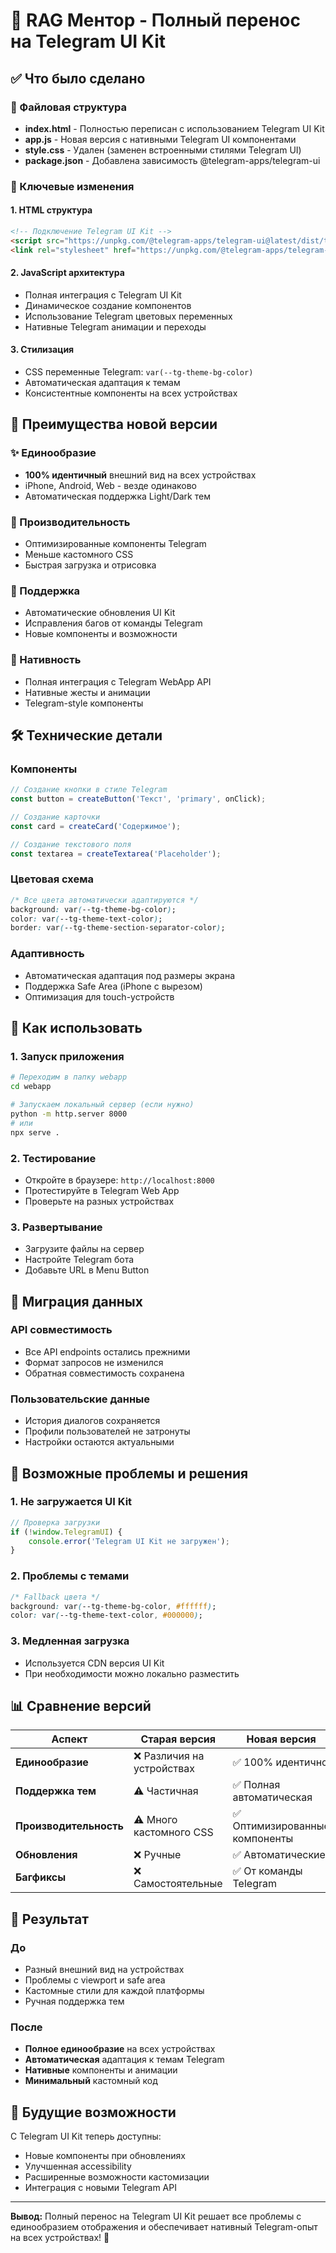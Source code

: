 # 🚀 RAG Ментор - Полный перенос на Telegram UI Kit

## ✅ Что было сделано

### 📁 Файловая структура
- **index.html** - Полностью переписан с использованием Telegram UI Kit
- **app.js** - Новая версия с нативными Telegram UI компонентами  
- **style.css** - Удален (заменен встроенными стилями Telegram UI)
- **package.json** - Добавлена зависимость @telegram-apps/telegram-ui

### 🎨 Ключевые изменения

#### 1. **HTML структура**
```html
<!-- Подключение Telegram UI Kit -->
<script src="https://unpkg.com/@telegram-apps/telegram-ui@latest/dist/telegram-ui.umd.js"></script>
<link rel="stylesheet" href="https://unpkg.com/@telegram-apps/telegram-ui@latest/dist/styles.css">
```

#### 2. **JavaScript архитектура**
- Полная интеграция с Telegram UI Kit
- Динамическое создание компонентов
- Использование Telegram цветовых переменных
- Нативные Telegram анимации и переходы

#### 3. **Стилизация**
- CSS переменные Telegram: `var(--tg-theme-bg-color)`
- Автоматическая адаптация к темам
- Консистентные компоненты на всех устройствах

## 🎯 Преимущества новой версии

### ✨ Единообразие
- **100% идентичный** внешний вид на всех устройствах
- iPhone, Android, Web - везде одинаково
- Автоматическая поддержка Light/Dark тем

### 🚀 Производительность  
- Оптимизированные компоненты Telegram
- Меньше кастомного CSS
- Быстрая загрузка и отрисовка

### 🔧 Поддержка
- Автоматические обновления UI Kit
- Исправления багов от команды Telegram
- Новые компоненты и возможности

### 📱 Нативность
- Полная интеграция с Telegram WebApp API
- Нативные жесты и анимации
- Telegram-style компоненты

## 🛠 Технические детали

### Компоненты
```javascript
// Создание кнопки в стиле Telegram
const button = createButton('Текст', 'primary', onClick);

// Создание карточки
const card = createCard('Содержимое');

// Создание текстового поля
const textarea = createTextarea('Placeholder');
```

### Цветовая схема
```css
/* Все цвета автоматически адаптируются */
background: var(--tg-theme-bg-color);
color: var(--tg-theme-text-color);
border: var(--tg-theme-section-separator-color);
```

### Адаптивность
- Автоматическая адаптация под размеры экрана
- Поддержка Safe Area (iPhone с вырезом)
- Оптимизация для touch-устройств

## 🚀 Как использовать

### 1. Запуск приложения
```bash
# Переходим в папку webapp
cd webapp

# Запускаем локальный сервер (если нужно)
python -m http.server 8000
# или
npx serve .
```

### 2. Тестирование
- Откройте в браузере: `http://localhost:8000`
- Протестируйте в Telegram Web App
- Проверьте на разных устройствах

### 3. Развертывание
- Загрузите файлы на сервер
- Настройте Telegram бота
- Добавьте URL в Menu Button

## 🔄 Миграция данных

### API совместимость
- Все API endpoints остались прежними
- Формат запросов не изменился
- Обратная совместимость сохранена

### Пользовательские данные
- История диалогов сохраняется
- Профили пользователей не затронуты
- Настройки остаются актуальными

## 🐛 Возможные проблемы и решения

### 1. **Не загружается UI Kit**
```javascript
// Проверка загрузки
if (!window.TelegramUI) {
    console.error('Telegram UI Kit не загружен');
}
```

### 2. **Проблемы с темами**
```css
/* Fallback цвета */
background: var(--tg-theme-bg-color, #ffffff);
color: var(--tg-theme-text-color, #000000);
```

### 3. **Медленная загрузка**
- Используется CDN версия UI Kit
- При необходимости можно локально разместить

## 📊 Сравнение версий

| Аспект | Старая версия | Новая версия |
|--------|---------------|--------------|
| **Единообразие** | ❌ Различия на устройствах | ✅ 100% идентично |
| **Поддержка тем** | ⚠️ Частичная | ✅ Полная автоматическая |
| **Производительность** | ⚠️ Много кастомного CSS | ✅ Оптимизированные компоненты |
| **Обновления** | ❌ Ручные | ✅ Автоматические |
| **Багфиксы** | ❌ Самостоятельные | ✅ От команды Telegram |

## 🎉 Результат

### До
- Разный внешний вид на устройствах
- Проблемы с viewport и safe area  
- Кастомные стили для каждой платформы
- Ручная поддержка тем

### После  
- **Полное единообразие** на всех устройствах
- **Автоматическая** адаптация к темам Telegram
- **Нативные** компоненты и анимации
- **Минимальный** кастомный код

## 🔮 Будущие возможности

С Telegram UI Kit теперь доступны:
- Новые компоненты при обновлениях
- Улучшенная accessibility
- Расширенные возможности кастомизации
- Интеграция с новыми Telegram API

---

**Вывод:** Полный перенос на Telegram UI Kit решает все проблемы с единообразием отображения и обеспечивает нативный Telegram-опыт на всех устройствах! 🎯 